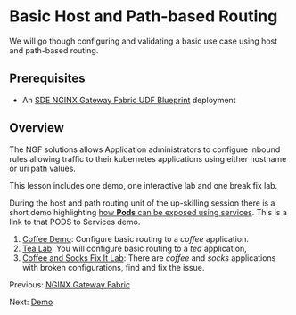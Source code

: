 # Basic Host and Path-based Routing

We will go though configuring and validating a basic use case using host and path-based routing.

## Prerequisites

* An [SDE NGINX Gateway Fabric UDF Blueprint](https://udf.f5.com/b/d2617e7e-018f-4c9a-a15f-09ca55ae8a37) deployment

## Overview

The NGF solutions allows Application administrators to configure inbound rules allowing traffic to
their kubernetes applications using either hostname or uri path values.

This lesson includes one demo, one interactive lab and one break fix lab.

During the host and path routing unit of the up-skilling session there is a short demo highlighting [how **Pods** can be exposed using
services](clusterip-nodeport-loadbalancer.md). This is a link to that PODS to Services demo.

1. [Coffee Demo](demo/README.md): Configure basic routing to a *coffee* application.
2. [Tea Lab](lab/README.md): You will configure basic routing to a *tea* application,
3. [Coffee and Socks Fix It Lab](fixit/README.md): There are *coffee* and *socks* applications with
   broken configurations, find and fix the issue.

Previous: [NGINX Gateway Fabric](../README.md)

Next: [Demo](demo/README.md)
